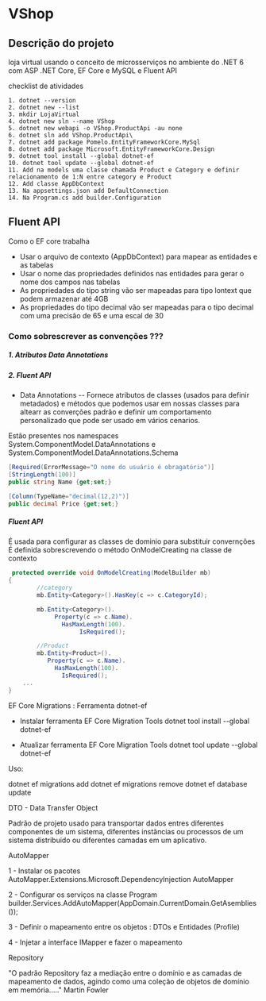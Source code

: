 # VShop
## Descrição do projeto

loja virtual usando o conceito de microsserviços no ambiente do .NET 6 com ASP .NET Core, EF Core e MySQL e Fluent API

checklist de atividades

	1. dotnet --version
	2. dotnet new --list
	3. mkdir LojaVirtual
	4. dotnet new sln --name VShop
	5. dotnet new webapi -o VShop.ProductApi -au none
	6. dotnet sln add VShop.ProductApi\
	7. dotnet add package Pomelo.EntityFrameworkCore.MySql
	8. dotnet add package Microsoft.EntityFrameworkCore.Design
	9. dotnet tool install --global dotnet-ef
	10. dotnet tool update --global dotnet-ef
	11. Add na models uma classe chamada Product e Category e definir relacionamento de 1:N entre category e Product
	12. Add classe AppDbContext
	13. Na appsettings.json add DefaultConnection
	14. Na Program.cs add builder.Configuration

## Fluent API

Como o EF core trabalha
- Usar o arquivo de contexto (AppDbContext) para mapear as entidades e as tabelas
- Usar o nome das propriedades definidos nas entidades para gerar o nome dos campos nas tabelas
- As propriedades do tipo string vão ser mapeadas para tipo lontext que podem armazenar até 4GB
- As propriedades do tipo decimal vão ser mapeadas para o tipo decimal com uma precisão de 65 e uma escal de 30

### Como sobrescrever as convenções ???

##### 1. Atributos Data Annotations
##### 2. Fluent API

- Data Annotations
-- Fornece atributos de classes (usados para definir metadados) e métodos que podemos usar em nossas classes para altearr as converções padrão e definir um comportamento personalizado que pode ser usado em vários cenarios.

Estão presentes nos namespaces System.ComponentModel.DataAnnotations e 
							   System.ComponentModel.DataAnnotations.Schema
```C#
[Required(ErrorMessage="O nome do usuário é obragatório")]
[StringLength(100)]
public string Name {get;set;}

[Column(TypeName="decimal(12,2)")]
public decimal Price {get;set;}
```

##### Fluent API

É usada para configurar as classes de dominio para substituir convernções
É definida sobrescrevendo o método OnModelCreating na classe de contexto

```C#
 protected override void OnModelCreating(ModelBuilder mb)
{
        //category
        mb.Entity<Category>().HasKey(c => c.CategoryId);

        mb.Entity<Category>().
             Property(c => c.Name).
               HasMaxLength(100).
                    IsRequired();

        //Product
        mb.Entity<Product>().
           Property(c => c.Name).
             HasMaxLength(100).
               IsRequired();
	...
}
```


EF Core Migrations : Ferramenta dotnet-ef
- Instalar ferramenta EF Core Migration Tools
dotnet tool install --global dotnet-ef

- Atualizar ferramenta EF Core Migration Tools
dotnet tool update --global dotnet-ef

Uso: 

dotnet ef migrations add <nome-migracao>
dotnet ef migrations remove
dotnet ef database update


DTO - Data Transfer Object

Padrão de projeto usado para transportar dados entres diferentes componentes de um sistema, diferentes instãncias ou processos de um sistema distribuido ou diferentes camadas em um aplicativo.

AutoMapper

1 - Instalar os pacotes
 	AutoMapper.Extensions.Microsoft.DependencyInjection
 	AutoMapper

2 - Configurar os serviços na classe Program
	builder.Services.AddAutoMapper(AppDomain.CurrentDomain.GetAsemblies());

3 - Definir o mapeamento entre os objetos : DTOs e Entidades (Profile) 

4 - Injetar a interface IMapper e fazer o mapeamento

Repository

"O padrão  Repository faz a mediação entre o domínio e as camadas de mapeamento de dados, agindo como uma coleção de objetos de domínio em memória....." Martin Fowler

